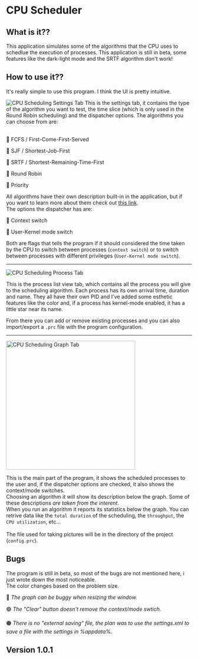 # CPU Scheduler
## What is it??
This application simulates some of the algorithms that the CPU uses to schedlue the execution of processes. This application is still in beta, some features like the dark-light mode and the SRTF algorithm don't work!

## How to use it??
It's really simple to use this program. I think the UI is pretty intuitive.

<img src="https://github.com/FrancescoMaca/FrancescoMaca/blob/main/images/CPU_Scheduler_Settings.png" alt="CPU Scheduling Settings Tab">
This is the settings tab, it contains the type of the algorithm you want to test, the time slice (which is only used in the Round Robin scheduling) and the dispatcher options.
The algorithms you can choose from are: <br /> <br />

🔵 FCFS / First-Come-First-Served

🔵 SJF / Shortest-Job-First

🔵 SRTF / Shortest-Remaining-Time-First

🔵 Round Robin

🔵 Priority

All algorithms have their own description built-in in the application, but if you want to learn more about them check out [this link](https://www.guru99.com/cpu-scheduling-algorithms.html). <br />
The options the dispatcher has are: 

🔵 Context switch

🔵 User-Kernel mode switch

Both are flags that tells the program if it should considered the time taken by the CPU to switch between processes (`context switch`) or to switch between processes with
different privileges (`User-Kernel mode switch`).

---

<img src="https://github.com/FrancescoMaca/FrancescoMaca/blob/main/images/CPU_Scheduler_Processes.png" alt="CPU Scheduling Process Tab">

This is the process list view tab, which contains all the process you will give to the scheduling algorithm. Each process has its own arrival time, duration and name.
They all have their own PID and I've added some esthetic features like the color and, if a process has kernel-mode enabled, it has a little star near its name.

From there you can add or remove existing processes and you can also import/export a `.prc` file with the program configuration.

---

<img src="https://github.com/FrancescoMaca/FrancescoMaca/blob/main/images/CPU_Scheduler_Graph.png" alt="CPU Scheduling Graph Tab" height=350>

This is the main part of the program, it shows the scheduled processes to the user and, if the dispatcher options are checked, it also shows the context/mode switches. <br />
Choosing an algorithm it will show its description below the graph. Some of these descriptions *are taken from the interent*. <br />
When you run an algorithm it reports its statistics below the graph. You can retrive data like the `total duration` of the scheduling, the `throughput`, the `CPU utilization`, etc... <br /> <br />
The file used for taking pictures will be in the directory of the project (`config.prc`).<br />

## Bugs
The program is still in beta, so most of the bugs are not mentioned here, i just wrote down the most noticeable. <br /> The color changes based on the problem size.

🔴 _The graph can be buggy when resizing the window._

🟢 _The "Clear" button doesn't remove the context/mode swtich._

🟠 _There is no "external saving" file, the plan was to use the settings.xml to save a file with the settings in %appdata%._

## Version 1.0.1
